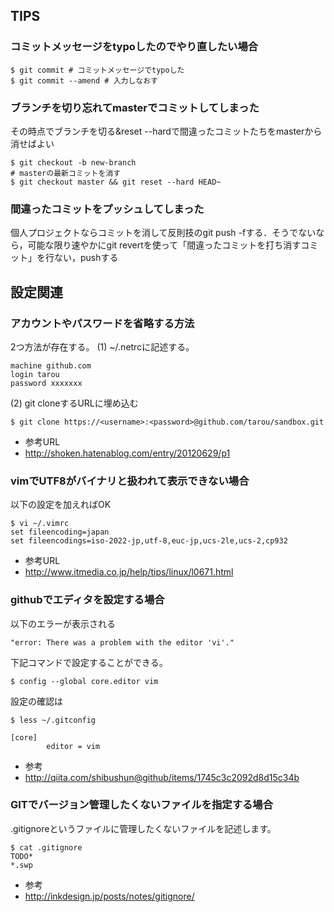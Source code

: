 
## TIPS

### コミットメッセージをtypoしたのでやり直したい場合
```
$ git commit # コミットメッセージでtypoした
$ git commit --amend # 入力しなおす
```

### ブランチを切り忘れてmasterでコミットしてしまった
その時点でブランチを切る&reset --hardで間違ったコミットたちをmasterから消せばよい
```
$ git checkout -b new-branch
# masterの最新コミットを消す
$ git checkout master && git reset --hard HEAD~
```

### 間違ったコミットをプッシュしてしまった
個人プロジェクトならコミットを消して反則技のgit push -fする．そうでないなら，可能な限り速やかにgit revertを使って「間違ったコミットを打ち消すコミット」を行ない，pushする


## 設定関連
### アカウントや️パスワードを省略する方法
2つ方法が存在する。
(1) ~/.netrcに記述する。
```
machine github.com
login tarou
password xxxxxxx
```

(2) git cloneするURLに埋め込む
```
$ git clone https://<username>:<password>@github.com/tarou/sandbox.git
```

- 参考URL
 - http://shoken.hatenablog.com/entry/20120629/p1

### vimでUTF8がバイナリと扱われて表示できない場合
以下の設定を加えればOK
```
$ vi ~/.vimrc
set fileencoding=japan
set fileencodings=iso-2022-jp,utf-8,euc-jp,ucs-2le,ucs-2,cp932 
```

- 参考URL
 - http://www.itmedia.co.jp/help/tips/linux/l0671.html

### githubでエディタを設定する場合
以下のエラーが表示される
```
"error: There was a problem with the editor 'vi'."
```

下記コマンドで設定することができる。
```
$ config --global core.editor vim
```

設定の確認は

```
$ less ~/.gitconfig

[core]
        editor = vim
```

- 参考
 - http://qiita.com/shibushun@github/items/1745c3c2092d8d15c34b

### GITでバージョン管理したくないファイルを指定する場合
.gitignoreというファイルに管理したくないファイルを記述します。

```
$ cat .gitignore
TODO*
*.swp
```

- 参考
 - http://inkdesign.jp/posts/notes/gitignore/

